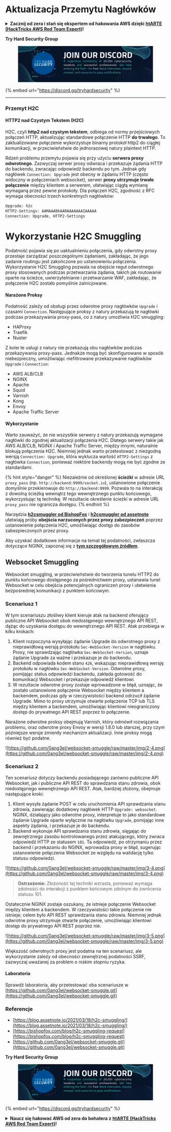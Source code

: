 # Aktualizacja Przemytu Nagłówków

<details>

<summary><strong>Zacznij od zera i stań się ekspertem od hakowania AWS dzięki</strong> <a href="https://training.hacktricks.xyz/courses/arte"><strong>htARTE (HackTricks AWS Red Team Expert)</strong></a><strong>!</strong></summary>

Inne sposoby wsparcia HackTricks:

* Jeśli chcesz zobaczyć swoją **firmę reklamowaną w HackTricks** lub **pobrać HackTricks w formacie PDF**, sprawdź [**PLANY SUBSKRYPCYJNE**](https://github.com/sponsors/carlospolop)!
* Zdobądź [**oficjalne gadżety PEASS & HackTricks**](https://peass.creator-spring.com)
* Odkryj [**Rodzinę PEASS**](https://opensea.io/collection/the-peass-family), naszą kolekcję ekskluzywnych [**NFT**](https://opensea.io/collection/the-peass-family)
* **Dołącz do** 💬 [**grupy Discord**](https://discord.gg/hRep4RUj7f) lub [**grupy telegramowej**](https://t.me/peass) lub **śledź** nas na **Twitterze** 🐦 [**@carlospolopm**](https://twitter.com/hacktricks\_live)**.**
* **Podziel się swoimi sztuczkami hakerskimi, przesyłając PR-y do** [**HackTricks**](https://github.com/carlospolop/hacktricks) i [**HackTricks Cloud**](https://github.com/carlospolop/hacktricks-cloud) na GitHubie.

</details>

**Try Hard Security Group**

<figure><img src="/.gitbook/assets/telegram-cloud-document-1-5159108904864449420.jpg" alt=""><figcaption></figcaption></figure>

{% embed url="https://discord.gg/tryhardsecurity" %}

***

### Przemyt H2C <a href="#http2-over-cleartext-h2c" id="http2-over-cleartext-h2c"></a>

#### HTTP2 nad Czystym Tekstem (H2C) <a href="#http2-over-cleartext-h2c" id="http2-over-cleartext-h2c"></a>

H2C, czyli **http2 nad czystym tekstem**, odbiega od normy przejściowych połączeń HTTP, aktualizując standardowe połączenie HTTP **do trwałego**. To zaktualizowane połączenie wykorzystuje binarny protokół http2 do ciągłej komunikacji, w przeciwieństwie do jednorazowej natury plaintext HTTP.

Rdzeń problemu przemytu pojawia się przy użyciu **serwera proxy odwrotnego**. Zazwyczaj serwer proxy odwraca i przekazuje żądania HTTP do backendu, zwracając odpowiedź backendu po tym. Jednak gdy nagłówek `Connection: Upgrade` jest obecny w żądaniu HTTP (często widoczny w połączeniach websocket), serwer **proxy utrzymuje trwałe połączenie** między klientem a serwerem, ułatwiając ciągłą wymianę wymaganą przez pewne protokoły. Dla połączeń H2C, zgodność z RFC wymaga obecności trzech konkretnych nagłówków:
```
Upgrade: h2c
HTTP2-Settings: AAMAAABkAARAAAAAAAIAAAAA
Connection: Upgrade, HTTP2-Settings
```
# Wykorzystanie H2C Smuggling <a href="#exploitation" id="exploitation"></a>

Podatność pojawia się po uaktualnieniu połączenia, gdy odwrotny proxy przestaje zarządzać poszczególnymi żądaniami, zakładając, że jego zadanie routingu jest zakończone po ustanowieniu połączenia. Wykorzystanie H2C Smuggling pozwala na obejście reguł odwrotnego proxy stosowanych podczas przetwarzania żądania, takich jak routowanie oparte na ścieżce, uwierzytelnianie i przetwarzanie WAF, zakładając, że połączenie H2C zostało pomyślnie zainicjowane.

#### Narażone Proksy <a href="#exploitation" id="exploitation"></a>

Podatność zależy od obsługi przez odwrotne proxy nagłówków `Upgrade` i czasami `Connection`. Następujące proksy z natury przekazują te nagłówki podczas przekazywania proxy-pass, co z natury umożliwia H2C smuggling:

* HAProxy
* Traefik
* Nuster

Z kolei te usługi z natury nie przekazują obu nagłówków podczas przekazywania proxy-pass. Jednakże mogą być skonfigurowane w sposób niebezpieczny, umożliwiając niefiltrowane przekazywanie nagłówków `Upgrade` i `Connection`:

* AWS ALB/CLB
* NGINX
* Apache
* Squid
* Varnish
* Kong
* Envoy
* Apache Traffic Server

#### Wykorzystanie <a href="#exploitation" id="exploitation"></a>

Warto zauważyć, że nie wszystkie serwery z natury przekazują wymagane nagłówki do zgodnej aktualizacji połączenia H2C. Dlatego serwery takie jak AWS ALB/CLB, NGINX i Apache Traffic Server, między innymi, naturalnie blokują połączenia H2C. Niemniej jednak warto przetestować z niezgodną wersją `Connection: Upgrade`, która wyklucza wartość `HTTP2-Settings` z nagłówka `Connection`, ponieważ niektóre backendy mogą nie być zgodne ze standardami.

{% hint style="danger" %}
Niezależnie od określonej **ścieżki** w adresie URL `proxy_pass` (np. `http://backend:9999/socket.io`), ustanowione połączenie domyślnie przekierowuje do `http://backend:9999`. Pozwala to na interakcję z dowolną ścieżką wewnątrz tego wewnętrznego punktu końcowego, wykorzystując tę technikę. W rezultacie określenie ścieżki w adresie URL `proxy_pass` nie ogranicza dostępu.
{% endhint %}

Narzędzia [**h2csmuggler od BishopFox**](https://github.com/BishopFox/h2csmuggler) i [**h2csmuggler od assetnote**](https://github.com/assetnote/h2csmuggler) ułatwiają próby **obejścia narzuconych przez proxy zabezpieczeń** poprzez ustanowienie połączenia H2C, umożliwiając dostęp do zasobów zabezpieczonych przez proxy.

Aby uzyskać dodatkowe informacje na temat tej podatności, zwłaszcza dotyczące NGINX, zapoznaj się z [**tym szczegółowym źródłem**](../network-services-pentesting/pentesting-web/nginx.md#proxy\_set\_header-upgrade-and-connection).

## Websocket Smuggling

Websocket smuggling, w przeciwieństwie do tworzenia tunelu HTTP2 do punktu końcowego dostępnego za pośrednictwem proxy, ustanawia tunel Websocket w celu obejścia potencjalnych ograniczeń proxy i ułatwienia bezpośredniej komunikacji z punktem końcowym.

### Scenariusz 1

W tym scenariuszu złośliwy klient kieruje atak na backend oferujący publiczne API Websocket obok niedostępnego wewnętrznego API REST, dążąc do uzyskania dostępu do wewnętrznego API REST. Atak przebiega w kilku krokach:

1. Klient rozpoczyna wysyłając żądanie Upgrade do odwrotnego proxy z nieprawidłową wersją protokołu `Sec-WebSocket-Version` w nagłówku. Proxy, nie sprawdzając nagłówka `Sec-WebSocket-Version`, uznaje żądanie Upgrade za ważne i przekazuje je do backendu.
2. Backend odpowiada kodem stanu `426`, wskazując nieprawidłową wersję protokołu w nagłówku `Sec-WebSocket-Version`. Odwrotne proxy, pomijając status odpowiedzi backendu, zakłada gotowość do komunikacji Websocket i przekazuje odpowiedź klientowi.
3. W rezultacie odwrotne proxy zostaje wprowadzone w błąd, uznając, że zostało ustanowione połączenie Websocket między klientem a backendem, podczas gdy w rzeczywistości backend odrzucił żądanie Upgrade. Mimo to proxy utrzymuje otwarte połączenie TCP lub TLS między klientem a backendem, umożliwiając klientowi nieograniczony dostęp do prywatnego API REST poprzez to połączenie.

Narażone odwrotne proksy obejmują Varnish, który odmówił rozwiązania problemu, oraz odwrotne proxy Envoy w wersji 1.8.0 lub starszej, przy czym późniejsze wersje zmieniły mechanizm aktualizacji. Inne proksy mogą również być podatne.

![https://github.com/0ang3el/websocket-smuggle/raw/master/img/2-4.png](https://github.com/0ang3el/websocket-smuggle/raw/master/img/2-4.png)

### Scenariusz 2

Ten scenariusz dotyczy backendu posiadającego zarówno publiczne API Websocket, jak i publiczne API REST do sprawdzania stanu zdrowia, obok niedostępnego wewnętrznego API REST. Atak, bardziej złożony, obejmuje następujące kroki:

1. Klient wysyła żądanie POST w celu uruchomienia API sprawdzania stanu zdrowia, zawierając dodatkowy nagłówek HTTP `Upgrade: websocket`. NGINX, działający jako odwrotne proxy, interpretuje to jako standardowe żądanie Upgrade oparte wyłącznie na nagłówku `Upgrade`, pomijając inne aspekty żądania, i przekazuje je do backendu.
2. Backend wykonuje API sprawdzania stanu zdrowia, sięgając do zewnętrznego zasobu kontrolowanego przez atakującego, który zwraca odpowiedź HTTP ze statusem `101`. Ta odpowiedź, po otrzymaniu przez backend i przekazaniu do NGINX, wprowadza proxy w błąd, sugerując ustanowienie połączenia Websocket ze względu na walidację tylko statusu odpowiedzi.

![https://github.com/0ang3el/websocket-smuggle/raw/master/img/3-4.png](https://github.com/0ang3el/websocket-smuggle/raw/master/img/3-4.png)

> **Ostrzeżenie:** Złożoność tej techniki wzrasta, ponieważ wymaga zdolności do interakcji z punktem końcowym zdolnym do zwrócenia statusu 101.

Ostatecznie NGINX zostaje oszukany, że istnieje połączenie Websocket między klientem a backendem. W rzeczywistości takie połączenie nie istnieje; celem było API REST sprawdzania stanu zdrowia. Niemniej jednak odwrotne proxy utrzymuje otwarte połączenie, umożliwiając klientowi dostęp do prywatnego API REST poprzez nie.

![https://github.com/0ang3el/websocket-smuggle/raw/master/img/3-5.png](https://github.com/0ang3el/websocket-smuggle/raw/master/img/3-5.png)

Większość odwrotnych proxy jest podatna na ten scenariusz, ale wykorzystanie zależy od obecności zewnętrznej podatności SSRF, zazwyczaj uważanej za problem o niskim stopniu ryzyka.

#### Laboratoria

Sprawdź laboratoria, aby przetestować oba scenariusze w [https://github.com/0ang3el/websocket-smuggle.git](https://github.com/0ang3el/websocket-smuggle.git)

### Referencje

* [https://blog.assetnote.io/2021/03/18/h2c-smuggling/](https://blog.assetnote.io/2021/03/18/h2c-smuggling/)
* [https://bishopfox.com/blog/h2c-smuggling-request](https://bishopfox.com/blog/h2c-smuggling-request)
* [https://github.com/0ang3el/websocket-smuggle.git](https://github.com/0ang3el/websocket-smuggle.git)


**Try Hard Security Group**

<figure><img src="/.gitbook/assets/telegram-cloud-document-1-5159108904864449420.jpg" alt=""><figcaption></figcaption></figure>

{% embed url="https://discord.gg/tryhardsecurity" %}

<details>

<summary><strong>Naucz się hakować AWS od zera do bohatera z</strong> <a href="https://training.hacktricks.xyz/courses/arte"><strong>htARTE (HackTricks AWS Red Team Expert)</strong></a><strong>!</strong></summary>

Inne sposoby wsparcia HackTricks:

* Jeśli chcesz zobaczyć swoją **firmę reklamowaną w HackTricks** lub **pobrać HackTricks w formacie PDF**, sprawdź [**PLANY SUBSKRYPCYJNE**](https://github.com/sponsors/carlospolop)!
* Zdobądź [**oficjalne gadżety PEASS & HackTricks**](https://peass.creator-spring.com)
* Odkryj [**Rodzinę PEASS**](https://opensea.io/collection/the-peass-family), naszą kolekcję ekskluzywnych [**NFT**](https://opensea.io/collection/the-peass-family)
* **Dołącz do** 💬 [**grupy Discord**](https://discord.gg/hRep4RUj7f) lub [**grupy telegramowej**](https://t.me/peass) lub **śledź** nas na **Twitterze** 🐦 [**@carlospolopm**](https://twitter.com/hacktricks\_live)**.**
* **Podziel się swoimi sztuczkami hakerskimi, przesyłając PR-y do** [**HackTricks**](https://github.com/carlospolop/hacktricks) i [**HackTricks Cloud**](https://github.com/carlospolop/hacktricks-cloud) github repos.

</details>
